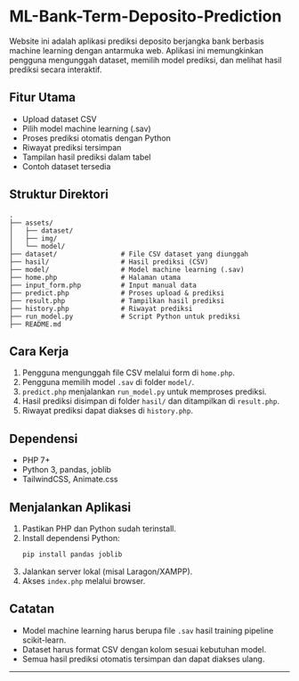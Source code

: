 # ML-Bank-Term-Deposito-Prediction

Website ini adalah aplikasi prediksi deposito berjangka bank berbasis machine learning dengan antarmuka web. Aplikasi ini memungkinkan pengguna mengunggah dataset, memilih model prediksi, dan melihat hasil prediksi secara interaktif.

## Fitur Utama
- Upload dataset CSV
- Pilih model machine learning (.sav)
- Proses prediksi otomatis dengan Python
- Riwayat prediksi tersimpan
- Tampilan hasil prediksi dalam tabel
- Contoh dataset tersedia

## Struktur Direktori
```
.
├── assets/
│   ├── dataset/
│   ├── img/
│   └── model/
├── dataset/                # File CSV dataset yang diunggah
├── hasil/                  # Hasil prediksi (CSV)
├── model/                  # Model machine learning (.sav)
├── home.php                # Halaman utama
├── input_form.php          # Input manual data
├── predict.php             # Proses upload & prediksi
├── result.php              # Tampilkan hasil prediksi
├── history.php             # Riwayat prediksi
├── run_model.py            # Script Python untuk prediksi
├── README.md
```

## Cara Kerja
1. Pengguna mengunggah file CSV melalui form di `home.php`.
2. Pengguna memilih model `.sav` di folder `model/`.
3. `predict.php` menjalankan `run_model.py` untuk memproses prediksi.
4. Hasil prediksi disimpan di folder `hasil/` dan ditampilkan di `result.php`.
5. Riwayat prediksi dapat diakses di `history.php`.

## Dependensi
- PHP 7+
- Python 3, pandas, joblib
- TailwindCSS, Animate.css

## Menjalankan Aplikasi
1. Pastikan PHP dan Python sudah terinstall.
2. Install dependensi Python:
   ```powershell
   pip install pandas joblib
   ```
3. Jalankan server lokal (misal Laragon/XAMPP).
4. Akses `index.php` melalui browser.

## Catatan
- Model machine learning harus berupa file `.sav` hasil training pipeline scikit-learn.
- Dataset harus format CSV dengan kolom sesuai kebutuhan model.
- Semua hasil prediksi otomatis tersimpan dan dapat diakses ulang.

---


